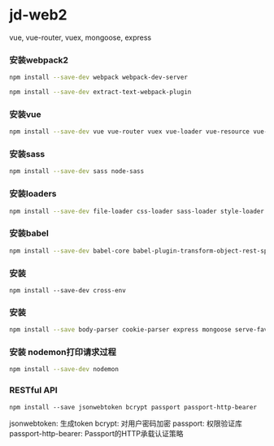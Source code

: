 # jd-web2
vue, vue-router, vuex, mongoose, express

### 安装webpack2
```bash
npm install --save-dev webpack webpack-dev-server

npm install --save-dev extract-text-webpack-plugin
```

### 安装vue
```bash
npm install --save-dev vue vue-router vuex vue-loader vue-resource vue-template-compiler
```

### 安装sass
```bash
npm install --save-dev sass node-sass
```

### 安装loaders
```bash
npm install --save-dev file-loader css-loader sass-loader style-loader url-loader babel-loader
```

### 安装babel
```bash
npm install --save-dev babel-core babel-plugin-transform-object-rest-spread babel-preset-es2015
```

### 安装
```
npm install --save-dev cross-env
```

### 安装
```bash
npm install --save body-parser cookie-parser express mongoose serve-favicon autoprefixer
```

### 安装 nodemon打印请求过程
```bash
npm install --save-dev nodemon
```

### RESTful API
```
npm install --save jsonwebtoken bcrypt passport passport-http-bearer
```
jsonwebtoken: 生成token
bcrypt: 对用户密码加密
passport: 权限验证库
passport-http-bearer: Passport的HTTP承载认证策略
 